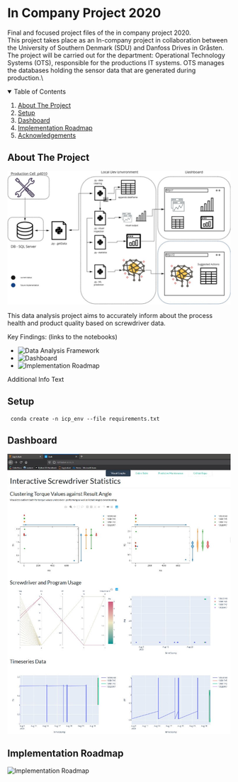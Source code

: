 # In Company Project 2020 
 Final and focused project files of the in company project 2020.\
 This project takes place as an In-company project in collaboration between the University of Southern Denmark (SDU) and Danfoss Drives in Gråsten. The project will be carried out for the department: Operational Technology Systems (OTS), responsible for the productions IT systems. OTS manages the databases holding the sensor data that are generated during production.\

 

<details open="open">
  <summary>Table of Contents</summary>
  <ol>
    <li>
      <a href="#about-the-project">About The Project</a>
    </li>
    <li>
      <a href="#setup">Setup</a>
    </li>
    <li><a href="#dashboard">Dashboard</a></li>
    <li><a href="#roadmap"> Implementation Roadmap</a></li>
    <li><a href="#acknowledgements">Acknowledgements</a></li>
  </ol>
</details>


<!-- ABOUT THE PROJECT -->
## About The Project
![Project Flowchart](https://github.com/jonadose/icp_final/blob/main/images/flowchart.jpg)

This data analysis project aims to accurately inform about the process health and product quality based on screwdriver data. 


Key Findings: (links to the notebooks)
* ![Data Analysis Framework](https://github.com/jonadose/icp_final/blob/main/database.ipynb)
* ![Dashboard](https://github.com/jonadose/icp_final/blob/main/Webappbootstrap.ipynb)
* ![Implementation Roadmap](href="#roadmap")

Additional Info Text

<!-- SETUP -->
 ## Setup
     conda create -n icp_env --file requirements.txt



<!-- DAHSBOARD -->
## Dashboard 
![Dashboard](https://github.com/jonadose/icp_final/blob/main/images/dashboard.jpg)

<!-- IMPLEMENTATION ROADMAP -->
## Implementation Roadmap 
![Implementation Roadmap](https://github.com/jonadose/icp_final/blob/main/images/roadmap.jpg)